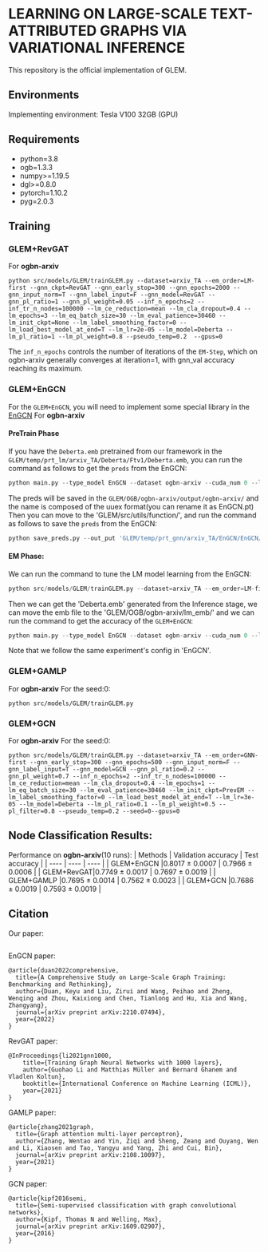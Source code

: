 # LEARNING ON LARGE-SCALE TEXT-ATTRIBUTED GRAPHS VIA VARIATIONAL INFERENCE
This repository is the official implementation of GLEM.

## Environments
Implementing environment: Tesla V100 32GB (GPU)
  
## Requirements

- python=3.8
- ogb=1.3.3
- numpy>=1.19.5
- dgl>=0.8.0
- pytorch=1.10.2
- pyg=2.0.3


## Training
### GLEM+RevGAT
For **ogbn-arxiv**
```
python src/models/GLEM/trainGLEM.py --dataset=arxiv_TA --em_order=LM-first --gnn_ckpt=RevGAT --gnn_early_stop=300 --gnn_epochs=2000 --gnn_input_norm=T --gnn_label_input=F --gnn_model=RevGAT --gnn_pl_ratio=1 --gnn_pl_weight=0.05 --inf_n_epochs=2 --inf_tr_n_nodes=100000 --lm_ce_reduction=mean --lm_cla_dropout=0.4 --lm_epochs=3 --lm_eq_batch_size=30 --lm_eval_patience=30460 --lm_init_ckpt=None --lm_label_smoothing_factor=0 --lm_load_best_model_at_end=T --lm_lr=2e-05 --lm_model=Deberta --lm_pl_ratio=1 --lm_pl_weight=0.8 --pseudo_temp=0.2  --gpus=0 
```
The `inf_n_epochs` controls the number of iterations of the `EM-Step`, which on ogbn-arxiv generally converges at iteration=1, with gnn_val accuracy reaching its maximum.

### GLEM+EnGCN
For the `GLEM+EnGCN`, you will need to implement some special library in the [EnGCN](https://github.com/VITA-Group/Large_Scale_GCN_Benchmarking)
For **ogbn-arxiv**
#### PreTrain Phase
If you have the `Deberta.emb` pretrained from our framework in the `GLEM/temp/prt_lm/arxiv_TA/Deberta/Ftv1/Deberta.emb`, you can run the command as follows to get the `preds` from the EnGCN:
```python
python main.py --type_model EnGCN --dataset ogbn-arxiv --cuda_num 0 --lr 0.001 --weight_decay 0.0001 --dropout 0.1 --epochs 100 --dim_hidden 512 --num_layers 8 --use_batch_norm False --batch_size 10000 --SLE_threshold 0.5 --N_exp 1 --tosparse  --LM_emb_path 'GLEM/temp/prt_lm/arxiv_TA/Deberta/Ftv1/Deberta.emb'
```
The preds will be saved in the `GLEM/OGB/ogbn-arxiv/output/ogbn-arxiv/` and the name is composed of the uuex format(you can rename it as EnGCN.pt)
Then you can move to the 'GLEM/src/utils/function/', and run the command as follows to save the `preds` from the EnGCN:
```python
python save_preds.py --out_put 'GLEM/temp/prt_gnn/arxiv_TA/EnGCN/EnGCN/' --pred_path 'GLEM/OGB/ogbn-arxiv/output/ogbn-arxiv/EnGCN.pt'
```
#### EM Phase:
We can run the command to tune the LM model learning from the EnGCN:
```python
python src/models/GLEM/trainGLEM.py --dataset=arxiv_TA --em_order=LM-first --gnn_ckpt=EnGCN --gnn_epochs=400 --gnn_model=EnGCN --inf_n_epochs=1 --inf_tr_n_nodes=200000 --lm_ce_reduction=mean --lm_cla_dropout=0.4 --lm_epochs=1 --lm_eq_batch_size=60 --lm_eval_patience=65308 --lm_init_ckpt=PrevEM --lm_label_smoothing_factor=0 --lm_load_best_model_at_end=T --lm_lr=2e-07 --lm_model=Deberta --lm_pl_ratio=0.1 --lm_pl_weight=0.1 --pseudo_temp=0.5 --gpus=0
```
Then we can get the 'Deberta.emb' generated from the Inference stage, we can move the emb file to the 'GLEM/OGB/ogbn-arxiv/lm_emb/' and we can run the command to get the accuracy of the `GLEM+EnGCN`:
```python
python main.py --type_model EnGCN --dataset ogbn-arxiv --cuda_num 0 --lr 0.001 --weight_decay 0.0001 --dropout 0.1 --epochs 100 --dim_hidden 512 --num_layers 8 --use_batch_norm False --batch_size 10000 --SLE_threshold 0.5 --N_exp 10 --tosparse --LM_emb_path 'GLEM/OGB/ogbn-arxiv/lm_emb/Deberta.emb'
```
Note that we follow the same experiment's config in 'EnGCN'.

### GLEM+GAMLP
For **ogbn-arxiv**
For the seed:0:
``` 
python src/models/GLEM/trainGLEM.py 
```
### GLEM+GCN
For **ogbn-arxiv**
For the seed:0:
```
python src/models/GLEM/trainGLEM.py --dataset=arxiv_TA --em_order=GNN-first --gnn_early_stop=300 --gnn_epochs=500 --gnn_input_norm=F --gnn_label_input=T --gnn_model=GCN --gnn_pl_ratio=0.2 --gnn_pl_weight=0.7 --inf_n_epochs=2 --inf_tr_n_nodes=100000 --lm_ce_reduction=mean --lm_cla_dropout=0.4 --lm_epochs=1 --lm_eq_batch_size=30 --lm_eval_patience=30460 --lm_init_ckpt=PrevEM --lm_label_smoothing_factor=0 --lm_load_best_model_at_end=T --lm_lr=3e-05 --lm_model=Deberta --lm_pl_ratio=0.1 --lm_pl_weight=0.5 --pl_filter=0.8 --pseudo_temp=0.2 --seed=0--gpus=0
```
## Node Classification Results:
Performance on **ogbn-arxiv**(10 runs):
| Methods   | Validation accuracy  | Test accuracy  |
|  ----  | ----  |  ---- |
| GLEM+EnGCN |0.8017 ± 0.0007 | 0.7966 ± 0.0006 |
| GLEM+RevGAT|0.7749 ± 0.0017 | 0.7697 ± 0.0019 |
| GLEM+GAMLP |0.7695 ± 0.0014 | 0.7562 ± 0.0023 |
| GLEM+GCN   |0.7686 ± 0.0019 | 0.7593 ± 0.0019 |

## Citation
Our paper:
```

```
EnGCN paper:
```
@article{duan2022comprehensive,
  title={A Comprehensive Study on Large-Scale Graph Training: Benchmarking and Rethinking},
  author={Duan, Keyu and Liu, Zirui and Wang, Peihao and Zheng, Wenqing and Zhou, Kaixiong and Chen, Tianlong and Hu, Xia and Wang, Zhangyang},
  journal={arXiv preprint arXiv:2210.07494},
  year={2022}
}
```

RevGAT paper:
```
@InProceedings{li2021gnn1000,
    title={Training Graph Neural Networks with 1000 layers},
    author={Guohao Li and Matthias Müller and Bernard Ghanem and Vladlen Koltun},
    booktitle={International Conference on Machine Learning (ICML)},
    year={2021}
}
```

GAMLP paper:
```
@article{zhang2021graph,
  title={Graph attention multi-layer perceptron},
  author={Zhang, Wentao and Yin, Ziqi and Sheng, Zeang and Ouyang, Wen and Li, Xiaosen and Tao, Yangyu and Yang, Zhi and Cui, Bin},
  journal={arXiv preprint arXiv:2108.10097},
  year={2021}
}
```


GCN paper:
```
@article{kipf2016semi,
  title={Semi-supervised classification with graph convolutional networks},
  author={Kipf, Thomas N and Welling, Max},
  journal={arXiv preprint arXiv:1609.02907},
  year={2016}
}
```
